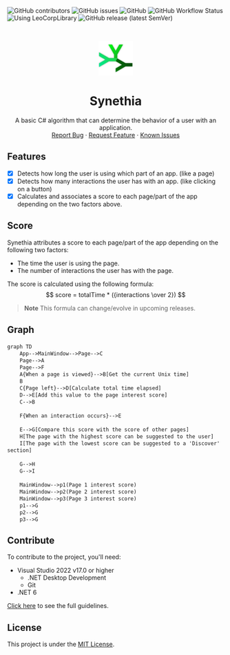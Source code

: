 ![GitHub contributors](https://img.shields.io/github/contributors/Leo-Corporation/Synethia)
![GitHub issues](https://img.shields.io/github/issues/Leo-Corporation/Synethia)
![GitHub](https://img.shields.io/github/license/Leo-Corporation/Synethia)
![GitHub Workflow Status](https://img.shields.io/github/workflow/status/Leo-Corporation/Synethia/.NET%20Desktop)
![Using LeoCorpLibrary](https://img.shields.io/badge/using-LeoCorpLibrary-blue)
![GitHub release (latest SemVer)](https://img.shields.io/github/v/release/Leo-Corporation/Synethia)

<br />
<p align="center">
  <a href="https://github.com/Leo-Corporation/Synethia">
    <img src=".github/images/logo.png" alt="Logo" width="80" height="80">
  </a>

  <h1 align="center">Synethia</h3>

  <p align="center">
    A basic C# algorithm that can determine the behavior of a user with an application.
    <br />
    <a href="https://github.com/Leo-Corporation/Synethia/issues/new?assignees=&labels=bug&template=bug-report.yml&title=%5BBug%5D+">Report Bug</a>
    ·
    <a href="https://github.com/Leo-Corporation/Synethia/issues/new?assignees=&labels=enhancement&template=feature-request.yml&title=%5BEnhancement%5D+">Request Feature</a>
    ·
    <a href="https://github.com/Leo-Corporation/Synethia/issues?q=is%3Aopen+is%3Aissue+label%3Abug">Known Issues</a>

  </p>
</p>

## Features
- [x] Detects how long the user is using which part of an app. (like a page)
- [x] Detects how many interactions the user has with an app. (like clicking on a button)
- [x] Calculates and associates a score to each page/part of the app depending on the two factors above.

## Score
Synethia attributes a score to each page/part of the app depending on the following two factors:
- The time the user is using the page.
- The number of interactions the user has with the page.

The score is calculated using the following formula:
$$
score = totalTime * ({interactions \over 2})
$$

> **Note** This formula can change/evolve in upcoming releases.

## Graph
~~~ mermaid
graph TD
    App-->MainWindow-->Page-->C
    Page-->A
    Page-->F
    A{When a page is viewed}-->B[Get the current Unix time]
    B 
    C{Page left}-->D[Calculate total time elapsed]
    D-->E[Add this value to the page interest score]
    C-->B

    F{When an interaction occurs}-->E

    E-->G[Compare this score with the score of other pages]
    H[The page with the highest score can be suggested to the user]
    I[The page with the lowest score can be suggested to a 'Discover' section]

    G-->H
    G-->I

    MainWindow-->p1(Page 1 interest score)
    MainWindow-->p2(Page 2 interest score)
    MainWindow-->p3(Page 3 interest score)
    p1-->G
    p2-->G
    p3-->G
~~~
## Contribute
To contribute to the project, you'll need:
- Visual Studio 2022 v17.0 or higher
  - .NET Desktop Development
  - Git
- .NET 6


[Click here](https://github.com/Leo-Corporation/ColorPicker/blob/main/CONTRIBUTING.md) to see the full guidelines.

## License
This project is under the [MIT License](https://github.com/Leo-Corporation/Synethia/blob/main/LICENSE).
